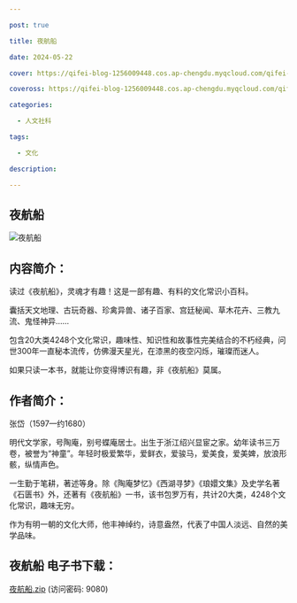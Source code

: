 ```yaml
---

post: true

title: 夜航船

date: 2024-05-22

cover: https://qifei-blog-1256009448.cos.ap-chengdu.myqcloud.com/qifei-blog/66372c290ea9cb1403874732.jpg

coveross: https://qifei-blog-1256009448.cos.ap-chengdu.myqcloud.com/qifei-blog/66372c290ea9cb1403874732.jpg

categories:

  - 人文社科

tags:

  - 文化

description: 

---
```




## 夜航船 

![夜航船 ](https://qifei-blog-1256009448.cos.ap-chengdu.myqcloud.com/qifei-blog/66372c290ea9cb1403874732.jpg)

## 内容简介：

读过《夜航船》，灵魂才有趣！这是一部有趣、有料的文化常识小百科。

囊括天文地理、古玩奇器、珍禽异兽、诸子百家、宫廷秘闻、草木花卉、三教九流、鬼怪神异……

包含20大类4248个文化常识，趣味性、知识性和故事性完美结合的不朽经典，问世300年一直秘本流传，仿佛漫天星光，在漆黑的夜空闪烁，璀璨而迷人。

如果只读一本书，就能让你变得博识有趣，非《夜航船》莫属。

## 作者简介：

张岱（1597—约1680）

明代文学家，号陶庵，别号蝶庵居士。出生于浙江绍兴显宦之家。幼年读书三万卷，被誉为“神童”。年轻时极爱繁华，爱鲜衣，爱骏马，爱美食，爱美婢，放浪形骸，纵情声色。

一生勤于笔耕，著述等身。除《陶庵梦忆》《西湖寻梦》《琅嬛文集》及史学名著《石匮书》外，还著有《夜航船》一书，该书包罗万有，共计20大类，4248个文化常识，趣味无穷。

作为有明一朝的文化大师，他丰神绰约，诗意盎然，代表了中国人淡远、自然的美学品味。

## 夜航船 电子书下载：

<a href="https://url54.ctfile.com/f/18000254-1242047440-85e282?p=9080" target="_blank" rel="noopener">夜航船.zip</a> (访问密码: 9080)



                    